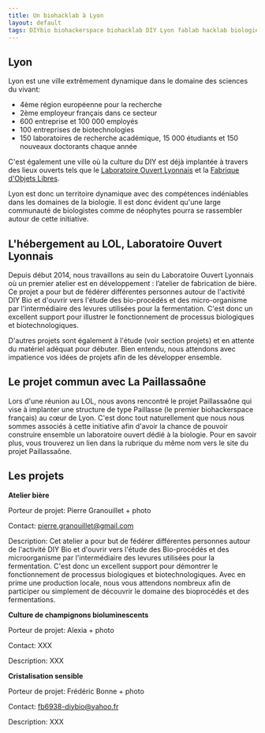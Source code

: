 ```yaml
---
title: Un biohacklab à Lyon
layout: default
tags: DIYbio biohackerspace biohacklab DIY Lyon fablab hacklab biologie
---
```

Lyon
----

Lyon est une ville extrêmement dynamique dans le domaine des sciences du vivant:

 * 4ème région européenne pour la recherche
 * 2ème employeur français dans ce secteur
 * 600 entreprise et 100 000 employés
 * 100 entreprises de biotechnologies
 * 150 laboratoires de recherche académique, 15 000 étudiants et 150 nouveaux doctorants chaque année

C'est également une ville où la culture du DIY est déjà implantée à travers des lieux ouverts tels que le [Laboratoire Ouvert Lyonnais](http://www.lyonopenlab.org/) et la [Fabrique d'Objets Libres](http://www.fablab-lyon.fr/).

Lyon est donc un territoire dynamique avec des compétences indéniables dans les domaines de la biologie. Il est donc évident qu'une large communauté de biologistes comme de néophytes pourra se rassembler autour de cette initiative.

L'hébergement au LOL, Laboratoire Ouvert Lyonnais
-------------------------------------------------
Depuis début 2014, nous travaillons au sein du Laboratoire Ouvert Lyonnais où un premier atelier est en développement : l’atelier de fabrication de bière. Ce projet a pour but de fédérer différentes personnes autour de l'activité DIY Bio et d'ouvrir vers l'étude des bio-procédés et des micro-organisme par l'intermédiaire des levures utilisées pour la fermentation. C'est donc un excellent support pour illustrer le fonctionnement de processus biologiques et biotechnologiques.

D'autres projets sont également à l'étude (voir section projets) et en attente du matériel adéquat pour débuter.
Bien entendu, nous attendons avec impatience vos idées de projets afin de les développer ensemble.

Le projet commun avec La Paillassaône
-------------------------------------
Lors d'une réunion au LOL, nous avons rencontré le projet Paillassaône qui vise à implanter une structure de type Paillasse (le premier biohackerspace français) au cœur de Lyon. C'est donc tout naturellement que nous nous sommes associés à cette initiative afin d'avoir la chance de pouvoir construire ensemble un laboratoire ouvert dédié à la biologie. Pour en savoir plus, vous trouverez un lien dans la rubrique du même nom vers le site du projet Paillassaône.

Les projets
-----------

**Atelier bière**

Porteur de projet: Pierre Granouillet + photo

Contact: pierre.granouillet@gmail.com

Description: Cet atelier a pour but de fédérer différentes personnes autour de l'activité DIY Bio et d'ouvrir vers l'étude des Bio-procédés et des microorganisme par l'intermédiaire des levures utilisées pour la fermentation. C'est donc un excellent support pour démontrer le fonctionnement de processus biologiques et biotechnologiques. Avec en prime une production locale, nous vous attendons nombreux afin de participer ou simplement de découvrir le domaine des bioprocédés et des fermentations.

**Culture de champignons bioluminescents**

Porteur de projet: Alexia + photo

Contact: XXX

Description: XXX

**Cristalisation sensible**

Porteur de projet: Frédéric Bonne + photo

Contact: fb6938-diybio@yahoo.fr

Description: XXX
